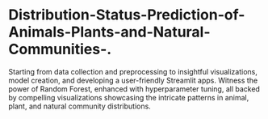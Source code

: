 # Distribution-Status-Prediction-of-Animals-Plants-and-Natural-Communities-.
Starting from data collection and preprocessing to insightful visualizations, model creation, and developing a user-friendly Streamlit apps. Witness the power of Random Forest, enhanced with hyperparameter tuning, all backed by compelling visualizations showcasing the intricate patterns in animal, plant, and natural community distributions.
